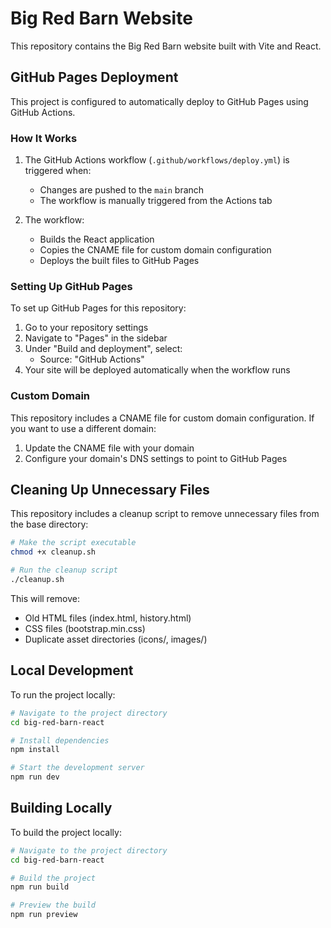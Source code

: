 # Big Red Barn Website

This repository contains the Big Red Barn website built with Vite and React.

## GitHub Pages Deployment

This project is configured to automatically deploy to GitHub Pages using GitHub Actions.

### How It Works

1. The GitHub Actions workflow (`.github/workflows/deploy.yml`) is triggered when:
   - Changes are pushed to the `main` branch
   - The workflow is manually triggered from the Actions tab

2. The workflow:
   - Builds the React application
   - Copies the CNAME file for custom domain configuration
   - Deploys the built files to GitHub Pages

### Setting Up GitHub Pages

To set up GitHub Pages for this repository:

1. Go to your repository settings
2. Navigate to "Pages" in the sidebar
3. Under "Build and deployment", select:
   - Source: "GitHub Actions"
4. Your site will be deployed automatically when the workflow runs

### Custom Domain

This repository includes a CNAME file for custom domain configuration. If you want to use a different domain:

1. Update the CNAME file with your domain
2. Configure your domain's DNS settings to point to GitHub Pages

## Cleaning Up Unnecessary Files

This repository includes a cleanup script to remove unnecessary files from the base directory:

```bash
# Make the script executable
chmod +x cleanup.sh

# Run the cleanup script
./cleanup.sh
```

This will remove:
- Old HTML files (index.html, history.html)
- CSS files (bootstrap.min.css)
- Duplicate asset directories (icons/, images/)

## Local Development

To run the project locally:

```bash
# Navigate to the project directory
cd big-red-barn-react

# Install dependencies
npm install

# Start the development server
npm run dev
```

## Building Locally

To build the project locally:

```bash
# Navigate to the project directory
cd big-red-barn-react

# Build the project
npm run build

# Preview the build
npm run preview
